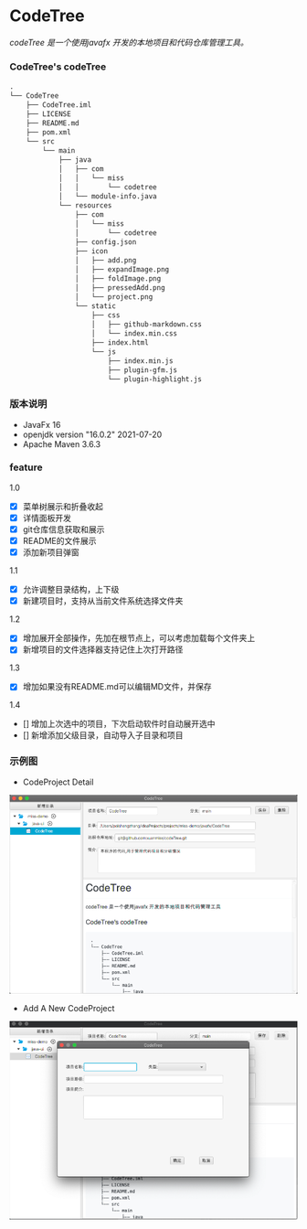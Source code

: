 # CodeTree

*codeTree 是一个使用javafx 开发的本地项目和代码仓库管理工具。*

### CodeTree's codeTree

```shell
.
└── CodeTree
    ├── CodeTree.iml
    ├── LICENSE
    ├── README.md
    ├── pom.xml
    └── src
        └── main
            ├── java
            │   ├── com
            │   │   └── miss
            │   │       └── codetree
            │   └── module-info.java
            └── resources
                ├── com
                │   └── miss
                │       └── codetree
                ├── config.json
                ├── icon
                │   ├── add.png
                │   ├── expandImage.png
                │   ├── foldImage.png
                │   ├── pressedAdd.png
                │   └── project.png
                └── static
                    ├── css
                    │   ├── github-markdown.css
                    │   └── index.min.css
                    ├── index.html
                    └── js
                        ├── index.min.js
                        ├── plugin-gfm.js
                        └── plugin-highlight.js
```

### 版本说明

- JavaFx 16
- openjdk version "16.0.2" 2021-07-20
- Apache Maven 3.6.3


### feature
1.0
- [x] 菜单树展示和折叠收起
- [x] 详情面板开发
- [x] git仓库信息获取和展示
- [x] README的文件展示
- [x] 添加新项目弹窗

1.1
- [x] 允许调整目录结构，上下级
- [x] 新建项目时，支持从当前文件系统选择文件夹

1.2
- [x] 增加展开全部操作，先加在根节点上，可以考虑加载每个文件夹上
- [x] 新增项目的文件选择器支持记住上次打开路径

1.3
- [x] 增加如果没有README.md可以编辑MD文件，并保存 

1.4
- [] 增加上次选中的项目，下次启动软件时自动展开选中
- [] 新增添加父级目录，自动导入子目录和项目

### 示例图

- CodeProject Detail

![img.png](https://github.com/xuanmiss/codeTree/blob/main/img.png?raw=true)

- Add A New CodeProject

![img_1.png](https://github.com/xuanmiss/codeTree/blob/main/img_1.png?raw=true)